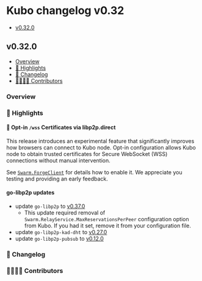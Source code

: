 # Kubo changelog v0.32

- [v0.32.0](#v0310)

## v0.32.0

- [Overview](#overview)
- [🔦 Highlights](#-highlights)
- [📝 Changelog](#-changelog)
- [👨‍👩‍👧‍👦 Contributors](#-contributors)

### Overview

### 🔦 Highlights

#### 🎯 Opt-in `/wss` Certificates via libp2p.direct

This release introduces an experimental feature that significantly improves how browsers can connect to Kubo node.
Opt-in configuration allows Kubo node to obtain trusted certificates for Secure WebSocket (WSS) connections without manual intervention.

See [`Swarm.ForgeClient`](https://github.com/ipfs/kubo/blob/master/docs/config.md#swarmforgeclient) for details how to enable it. We appreciate you testing and providing an early feedback.

#### go-libp2p updates

- update `go-libp2p` to [v0.37.0](https://github.com/libp2p/go-libp2p/releases/tag/v0.37.0)
  - This update required removal of `Swarm.RelayService.MaxReservationsPerPeer` configuration option from Kubo. If you had it set, remove it from your configuration file.
- update `go-libp2p-kad-dht` to [v0.27.0](https://github.com/libp2p/go-libp2p-kad-dht/releases/tag/v0.27.0)
- update `go-libp2p-pubsub` to [v0.12.0](https://github.com/libp2p/go-libp2p-pubsub/releases/tag/v0.12.0)

### 📝 Changelog

### 👨‍👩‍👧‍👦 Contributors
